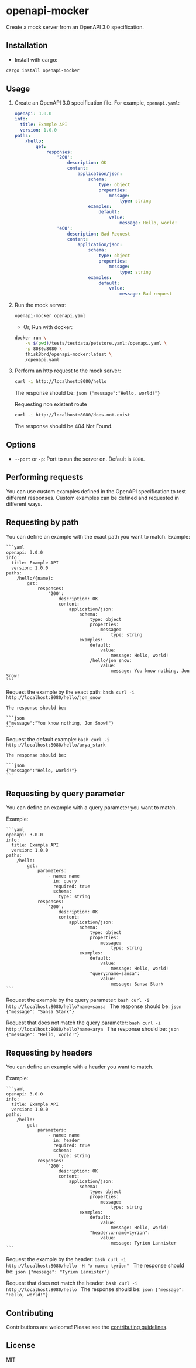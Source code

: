 # openapi-mocker

Create a mock server from an OpenAPI 3.0 specification.

## Installation

- Install with cargo:

```bash
cargo install openapi-mocker
```

## Usage

1. Create an OpenAPI 3.0 specification file. For example, `openapi.yaml`:

    ```yaml
    openapi: 3.0.0
    info:
      title: Example API
      version: 1.0.0
    paths:
        /hello:
            get:
                responses:
                    '200':
                        description: OK
                        content:
                            application/json:
                                schema:
                                    type: object
                                    properties:
                                        message:
                                            type: string
                                examples:
                                    default:
                                        value:
                                            message: Hello, world!
                    '400':
                        description: Bad Request
                        content:
                            application/json:
                                schema:
                                    type: object
                                    properties:
                                        message:
                                            type: string
                                examples:
                                    default:
                                        value:
                                            message: Bad request
    ```

2. Run the mock server:

    ```bash
    openapi-mocker openapi.yaml
    ```

    - Or, Run with docker:

    ```bash
    docker run \
        -v $(pwd)/tests/testdata/petstore.yaml:/openapi.yaml \
        -p 8080:8080 \
        thisk8brd/openapi-mocker:latest \
        /openapi.yaml
    ```

3. Perform an http request to the mock server:

    ```bash
    curl -i http://localhost:8080/hello
    ```

    The response should be:
        ```json
        {"message":"Hello, world!"}
        ```

    Requesting non existent route

    ```bash
    curl -i http://localhost:8080/does-not-exist
    ```

    The response should be 404 Not Found.

## Options

- `--port` or `-p`: Port to run the server on. Default is `8080`.

## Performing requests

You can use custom examples defined in the OpenAPI specification to test different responses.
Custom examples can be defined and requested in different ways.

## Requesting by path

You can define an example with the exact path you want to match.
Example:
    
    ```yaml
    openapi: 3.0.0
    info:
      title: Example API
      version: 1.0.0
    paths:
        /hello/{name}:
            get:
                responses:
                    '200':
                        description: OK
                        content:
                            application/json:
                                schema:
                                    type: object
                                    properties:
                                        message:
                                            type: string
                                examples:
                                    default:
                                        value:
                                            message: Hello, world!
                                    /hello/jon_snow:
                                        value:
                                            message: You know nothing, Jon Snow!
    ```

Request the example by the exact path:
    ```bash
    curl -i http://localhost:8080/hello/jon_snow
    ```
    
    The response should be:
    
    ```json
    {"message":"You know nothing, Jon Snow!"}
    ```

Request the default example:
    ```bash
    curl -i http://localhost:8080/hello/arya_stark
    ```
    
    The response should be:
    
    ```json
    {"message":"Hello, world!"}
    ```

## Requesting by query parameter

You can define an example with a query parameter you want to match.

Example:
    
    ```yaml
    openapi: 3.0.0
    info:
      title: Example API
      version: 1.0.0
    paths:
        /hello:
            get:
                parameters:
                    - name: name
                      in: query
                      required: true
                      schema:
                        type: string
                responses:
                    '200':
                        description: OK
                        content:
                            application/json:
                                schema:
                                    type: object
                                    properties:
                                        message:
                                            type: string
                                examples:
                                    default:
                                        value:
                                            message: Hello, world!
                                    "query:name=sansa":
                                        value:
                                            message: Sansa Stark
    ```

Request the example by the query parameter:
    ```bash
    curl -i http://localhost:8080/hello?name=sansa
    ```
    The response should be:
    ```json
    {"message": "Sansa Stark"}
    ```

Request that does not match the query parameter:
    ```bash
    curl -i http://localhost:8080/hello?name=arya
    ```
    The response should be:
    ```json
    {"message": "Hello, world!"}
    ```

## Requesting by headers

You can define an example with a header you want to match.

Example:
    
    ```yaml
    openapi: 3.0.0
    info:
      title: Example API
      version: 1.0.0
    paths:
        /hello:
            get:
                parameters:
                    - name: name
                      in: header
                      required: true
                      schema:
                        type: string
                responses:
                    '200':
                        description: OK
                        content:
                            application/json:
                                schema:
                                    type: object
                                    properties:
                                        message:
                                            type: string
                                examples:
                                    default:
                                        value:
                                            message: Hello, world!
                                    "header:x-name=tyrion":
                                        value:
                                            message: Tyrion Lannister
    ```

Request the example by the header:
    ```bash
    curl -i http://localhost:8080/hello -H "x-name: tyrion"
    ```
    The response should be:
    ```json
    {"message": "Tyrion Lannister"}
    ```
    
Request that does not match the header:
    ```bash
    curl -i http://localhost:8080/hello
    ```
    The response should be:
    ```json
    {"message": "Hello, world!"}
    ```

## Contributing

Contributions are welcome! Please see the [contributing guidelines](CONTRIBUTING.md).

## License

MIT
